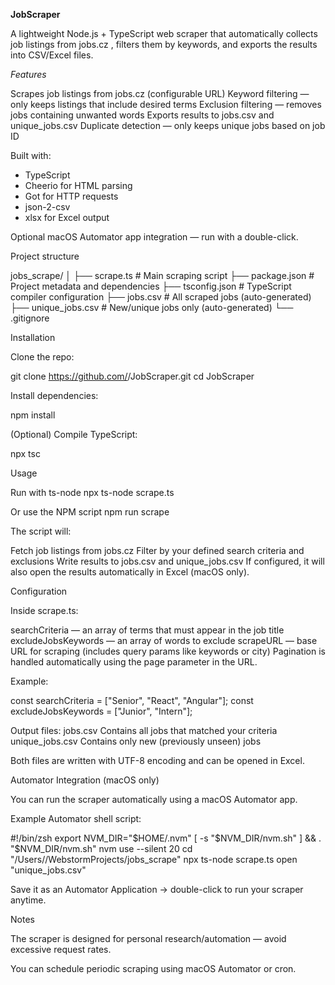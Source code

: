 **JobScraper**

A lightweight Node.js + TypeScript web scraper that automatically collects job listings from jobs.cz
, filters them by keywords, and exports the results into CSV/Excel files.

*Features*

Scrapes job listings from jobs.cz (configurable URL)
Keyword filtering — only keeps listings that include desired terms
Exclusion filtering — removes jobs containing unwanted words
Exports results to jobs.csv and unique_jobs.csv
Duplicate detection — only keeps unique jobs based on job ID

Built with:
- TypeScript
- Cheerio
 for HTML parsing
- Got
 for HTTP requests
- json-2-csv
- xlsx
 for Excel output

Optional macOS Automator app integration — run with a double-click.

Project structure

jobs_scrape/
│
├── scrape.ts          # Main scraping script
├── package.json       # Project metadata and dependencies
├── tsconfig.json      # TypeScript compiler configuration
├── jobs.csv           # All scraped jobs (auto-generated)
├── unique_jobs.csv    # New/unique jobs only (auto-generated)
└── .gitignore

Installation

Clone the repo:

git clone https://github.com/<your-username>/JobScraper.git
cd JobScraper

Install dependencies:

npm install

(Optional) Compile TypeScript:

npx tsc

Usage

Run with ts-node
npx ts-node scrape.ts

Or use the NPM script
npm run scrape


The script will:

Fetch job listings from jobs.cz
Filter by your defined search criteria and exclusions
Write results to jobs.csv and unique_jobs.csv
If configured, it will also open the results automatically in Excel (macOS only).

Configuration

Inside scrape.ts:

searchCriteria — an array of terms that must appear in the job title
excludeJobsKeywords — an array of words to exclude
scrapeURL — base URL for scraping (includes query params like keywords or city)
Pagination is handled automatically using the page parameter in the URL.

Example:

const searchCriteria = ["Senior", "React", "Angular"];
const excludeJobsKeywords = ["Junior", "Intern"];

Output files:
jobs.csv	Contains all jobs that matched your criteria
unique_jobs.csv	Contains only new (previously unseen) jobs

Both files are written with UTF-8 encoding and can be opened in Excel.

Automator Integration (macOS only)

You can run the scraper automatically using a macOS Automator app.

Example Automator shell script:

#!/bin/zsh
export NVM_DIR="$HOME/.nvm"
[ -s "$NVM_DIR/nvm.sh" ] && . "$NVM_DIR/nvm.sh"
nvm use --silent 20
cd "/Users/<you>/WebstormProjects/jobs_scrape"
npx ts-node scrape.ts
open "unique_jobs.csv"

Save it as an Automator Application → double-click to run your scraper anytime.

Notes

The scraper is designed for personal research/automation — avoid excessive request rates.

You can schedule periodic scraping using macOS Automator or cron.
